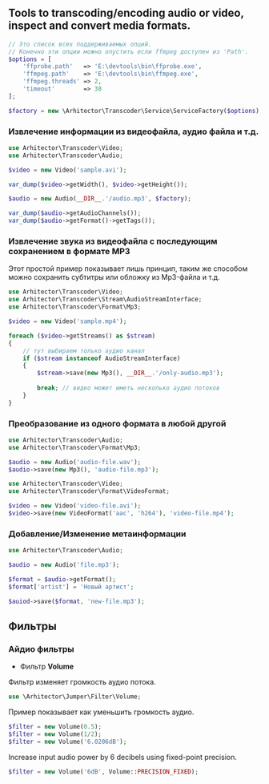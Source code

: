 ## Tools to transcoding/encoding audio or video, inspect and convert media formats.

```php
// Это список всех поддерживаемых опций.
// Конечно эти опции можно опустить если ffmpeg доступен из 'Path'.
$options = [
	'ffprobe.path'   => 'E:\devtools\bin\ffprobe.exe',
	'ffmpeg.path'    => 'E:\devtools\bin\ffmpeg.exe',
	'ffmpeg.threads' => 2,
	'timeout'        => 30
];

$factory = new \Arhitector\Transcoder\Service\ServiceFactory($options);
```

### Извлечение информации из видеофайла, аудио файла и т.д.

```php
use Arhitector\Transcoder\Video;
use Arhitector\Transcoder\Audio;

$video = new Video('sample.avi');

var_dump($video->getWidth(), $video->getHeight());

$audio = new Audio(__DIR__.'/audio.mp3', $factory);

var_dump($audio->getAudioChannels());
var_dump($audio->getFormat()->getTags());
```

### Извлечение звука из видеофайла с последующим сохранением в формате MP3

Этот простой пример показывает лишь принцип, таким же способом можно сохранить субтитры или обложку из Mp3-файла и т.д.

```php
use Arhitector\Transcoder\Video;
use Arhitector\Transcoder\Stream\AudioStreamInterface;
use Arhitector\Transcoder\Format\Mp3;

$video = new Video('sample.mp4');

foreach ($video->getStreams() as $stream)
{
	// тут выбираем только аудио канал
	if ($stream instanceof AudioStreamInterface)
	{
		$stream->save(new Mp3(), __DIR__.'/only-audio.mp3');
		
		break; // видео может иметь несколько аудио потоков
	}
}
```

### Преобразование из одного формата в любой другой

```php
use Arhitector\Transcoder\Audio;
use Arhitector\Transcoder\Format\Mp3;

$audio = new Audio('audio-file.wav');
$audio->save(new Mp3(), 'audio-file.mp3');

use Arhitector\Transcoder\Video;
use Arhitector\Transcoder\Format\VideoFormat;

$video = new Video('video-file.avi');
$video->save(new VideoFormat('aac', 'h264'), 'video-file.mp4');
```

### Добавление/Изменение метаинформации

```php
use Arhitector\Transcoder\Audio;

$audio = new Audio('file.mp3');

$format = $audio->getFormat();
$format['artist'] = 'Новый артист';

$auiod->save($format, 'new-file.mp3');
```

## Фильтры

### Айдио фильтры

- Фильтр **Volume**

Фильтр изменяет громкость аудио потока.

```php
use \Arhitector\Jumper\Filter\Volume;
```

Пример показывает как уменьшить громкость аудио.

```php
$filter = new Volume(0.5);
$filter = new Volume(1/2);
$filter = new Volume('6.0206dB');
```

Increase input audio power by 6 decibels using fixed-point precision.

```php
$filter = new Volume('6dB', Volume::PRECISION_FIXED);
```
